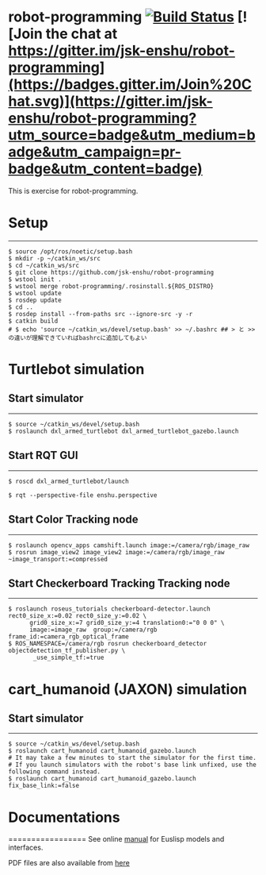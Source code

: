 robot-programming [![Build Status](https://app.travis-ci.com/jsk-enshu/robot-programming.svg?branch=master)](https://app.travis-ci.com/jsk-enshu/robot-programming) [![Join the chat at https://gitter.im/jsk-enshu/robot-programming](https://badges.gitter.im/Join%20Chat.svg)](https://gitter.im/jsk-enshu/robot-programming?utm_source=badge&utm_medium=badge&utm_campaign=pr-badge&utm_content=badge)
=================

This is exercise for robot-programming.

# Setup
-----

```
$ source /opt/ros/noetic/setup.bash
$ mkdir -p ~/catkin_ws/src
$ cd ~/catkin_ws/src
$ git clone https://github.com/jsk-enshu/robot-programming
$ wstool init .
$ wstool merge robot-programming/.rosinstall.${ROS_DISTRO}
$ wstool update
$ rosdep update
$ cd ..
$ rosdep install --from-paths src --ignore-src -y -r
$ catkin build
# $ echo 'source ~/catkin_ws/devel/setup.bash' >> ~/.bashrc ## > と >> の違いが理解できていればbashrcに追加してもよい
```

# Turtlebot simulation
## Start simulator
---------------
```
$ source ~/catkin_ws/devel/setup.bash
$ roslaunch dxl_armed_turtlebot dxl_armed_turtlebot_gazebo.launch
```

## Start RQT GUI
-------------
```
$ roscd dxl_armed_turtlebot/launch

$ rqt --perspective-file enshu.perspective
```

## Start Color Tracking node
-------------------------
```
$ roslaunch opencv_apps camshift.launch image:=/camera/rgb/image_raw
$ rosrun image_view2 image_view2 image:=/camera/rgb/image_raw ~image_transport:=compressed
```

## Start Checkerboard Tracking Tracking node
-----------------------------------------
```
$ roslaunch roseus_tutorials checkerboard-detector.launch rect0_size_x:=0.02 rect0_size_y:=0.02 \
      grid0_size_x:=7 grid0_size_y:=4 translation0:="0 0 0" \
      image:=image_raw  group:=/camera/rgb frame_id:=camera_rgb_optical_frame
$ ROS_NAMESPACE=/camera/rgb rosrun checkerboard_detector objectdetection_tf_publisher.py \
       _use_simple_tf:=true
```

# cart_humanoid (JAXON) simulation
## Start simulator
---------------
```
$ source ~/catkin_ws/devel/setup.bash
$ roslaunch cart_humanoid cart_humanoid_gazebo.launch
# It may take a few minutes to start the simulator for the first time.
# If you launch simulators with the robot's base link unfixed, use the following command instead.
$ roslaunch cart_humanoid cart_humanoid_gazebo.launch fix_base_link:=false
```

# Documentations
=================
See online [manual](http://jsk-enshu.github.io/robot-programming/) for Euslisp models and interfaces.

PDF files are also available from [here](http://jsk-enshu.github.io/robot-programming/robot_programming_manual.pdf)

